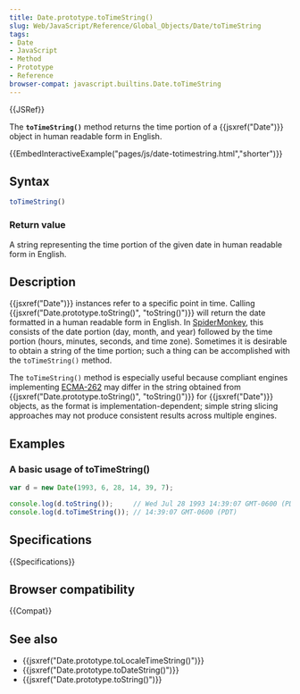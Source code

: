 ```yaml
---
title: Date.prototype.toTimeString()
slug: Web/JavaScript/Reference/Global_Objects/Date/toTimeString
tags:
- Date
- JavaScript
- Method
- Prototype
- Reference
browser-compat: javascript.builtins.Date.toTimeString
---
```

{{JSRef}}

The **`toTimeString()`** method returns the time portion of a
{{jsxref("Date")}} object in human readable form in English.

{{EmbedInteractiveExample("pages/js/date-totimestring.html","shorter")}}

## Syntax

```js
toTimeString()
```

### Return value

A string representing the time portion of the given date in human readable form
in English.

## Description

{{jsxref("Date")}} instances refer to a specific point in time. Calling
{{jsxref("Date.prototype.toString()", "toString()")}} will
return the date formatted in a human readable form in English. In
[SpiderMonkey](/en-US/docs/Mozilla/Projects/SpiderMonkey), this consists of the
date portion (day, month, and year) followed by the time portion (hours,
minutes, seconds, and time zone). Sometimes it is desirable to obtain a string
of the time portion; such a thing can be accomplished with the `toTimeString()`
method.

The `toTimeString()` method is especially useful because compliant engines
implementing [ECMA-262](/en-US/docs/Web/JavaScript/Language_Resources) may
differ in the string obtained from
{{jsxref("Date.prototype.toString()", "toString()")}} for
{{jsxref("Date")}} objects, as the format is implementation-dependent;
simple string slicing approaches may not produce consistent results across
multiple engines.

## Examples

### A basic usage of toTimeString()

```js
var d = new Date(1993, 6, 28, 14, 39, 7);

console.log(d.toString());     // Wed Jul 28 1993 14:39:07 GMT-0600 (PDT)
console.log(d.toTimeString()); // 14:39:07 GMT-0600 (PDT)
```

## Specifications

{{Specifications}}

## Browser compatibility

{{Compat}}

## See also

*   {{jsxref("Date.prototype.toLocaleTimeString()")}}
*   {{jsxref("Date.prototype.toDateString()")}}
*   {{jsxref("Date.prototype.toString()")}}
